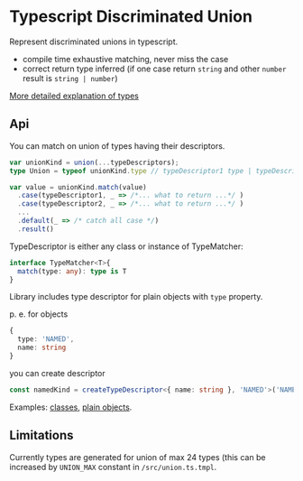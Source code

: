 # Typescript Discriminated Union

Represent discriminated unions in typescript.
- compile time exhaustive matching, never miss the case
- correct return type inferred (if one case return `string` and other `number` result is `string | number`)

[More detailed explanation of types](./doc/types-explained.md)

## Api
You can match on union of types having their descriptors.

```ts
var unionKind = union(...typeDescriptors);
type Union = typeof unionKind.type // typeDescriptor1 type | typeDescriptor2 type | ...

var value = unionKind.match(value)
  .case(typeDescriptor1, _ => /*... what to return ...*/ )
  .case(typeDescriptor2, _ => /*... what to return ...*/ )
  ...
  .default(_ => /* catch all case */)
  .result()

```

TypeDescriptor is either any class or instance of TypeMatcher:

```ts
interface TypeMatcher<T>{
  match(type: any): type is T
}
```

Library includes type descriptor for plain objects with `type` property.

p. e. for objects
```ts
{
  type: 'NAMED',
  name: string
}
```
you can create descriptor
```ts
const namedKind = createTypeDescriptor<{ name: string }, 'NAMED'>('NAMED');
```

Examples:
[classes](./examples/class.ts),
[plain objects](./examples/labeledType.ts).

## Limitations
Currently types are generated for union of max 24 types (this can be increased by `UNION_MAX` constant in `/src/union.ts.tmpl`.
